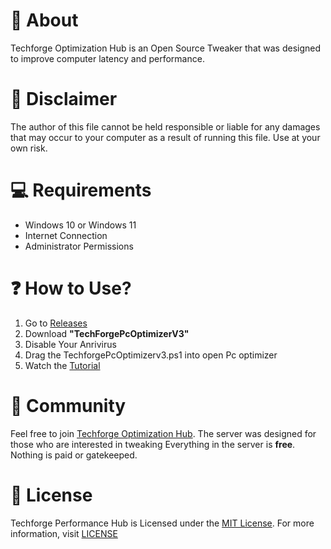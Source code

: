 # 👏 About
Techforge Optimization Hub is an Open Source Tweaker that was designed to improve computer latency and performance.

# 🚨 Disclaimer
The author of this file cannot be held responsible or liable for any damages that may occur to your computer as a result of running this file. Use at your own risk.

# 💻 Requirements
- Windows 10 or Windows 11
- Internet Connection
- Administrator Permissions

# ❓ How to Use?
1. Go to [Releases](https://github.com/TechForgeSystems/Techforge-Optimzation-hub/releases)
2. Download **"TechForgePcOptimizerV3"**
3. Disable Your Anrivirus
4. Drag the TechforgePcOptimizerv3.ps1 into open Pc optimizer
5. Watch the [Tutorial](https://github.com/TechForgeSystems/Techforge-Optimzation-hub/blob/main/Turtorial.md)

# 🤝 Community
Feel free to join [Techforge Optimization Hub](https://discord.gg/QpN9UbrVcx). The server was designed for those who are interested in tweaking Everything in the server is **free**. Nothing is paid or gatekeeped.

# 📜 License
Techforge Performance Hub is Licensed under the [MIT License](https://opensource.org/licenses/MIT). For more information, visit [LICENSE](https://github.com/TechForgeSystems/Techforge-Optimzation-hub/blob/main/LICENSE)
